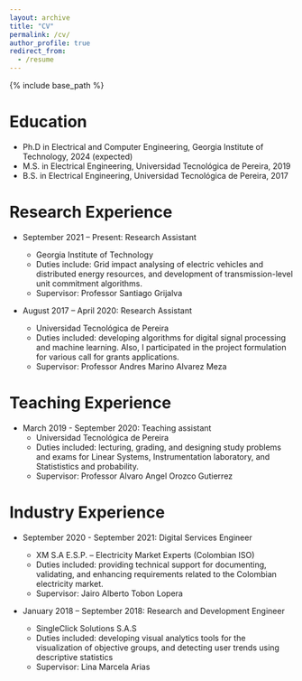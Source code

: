 ```yaml
---
layout: archive
title: "CV"
permalink: /cv/
author_profile: true
redirect_from:
  - /resume
---
```


{% include base_path %}

Education
======
* Ph.D in Electrical and Computer Engineering, Georgia Institute of Technology, 2024 (expected)
* M.S. in Electrical Engineering, Universidad Tecnológica de Pereira, 2019
* B.S. in Electrical Engineering, Universidad Tecnológica de Pereira, 2017

Research Experience
======
* September 2021 – Present: Research Assistant
  * Georgia Institute of Technology 
  * Duties include: Grid impact analysing of electric vehicles and distributed energy resources, and development of transmission-level unit commitment algorithms.
  * Supervisor: Professor Santiago Grijalva 

* August 2017 – April 2020: Research Assistant
  * Universidad Tecnológica de Pereira
  * Duties included: developing algorithms for digital signal processing and machine learning. Also, I participated in the project formulation for various call for grants applications.  
  * Supervisor: Professor Andres Marino Alvarez Meza

Teaching Experience
======
* March 2019 - September 2020: Teaching assistant
  * Universidad Tecnológica de Pereira
  * Duties included: lecturing, grading, and designing study problems and exams for Linear Systems, Instrumentation laboratory, and Statististics and probability.  
  * Supervisor: Professor Alvaro Angel Orozco Gutierrez 

Industry Experience
======
* September 2020 - September 2021: Digital Services Engineer
  * XM S.A E.S.P. – Electricity Market Experts (Colombian ISO)
  *	Duties included: providing technical support for documenting, validating, and enhancing requirements related to the Colombian electricity market.  
  * Supervisor: Jairo Alberto Tobon Lopera

* January 2018 – September 2018: Research and Development Engineer		         		 
  * SingleClick Solutions S.A.S
  * Duties included: developing visual analytics tools for the visualization of objective groups, and detecting user trends using descriptive statistics
  * Supervisor: Lina Marcela Arias 

